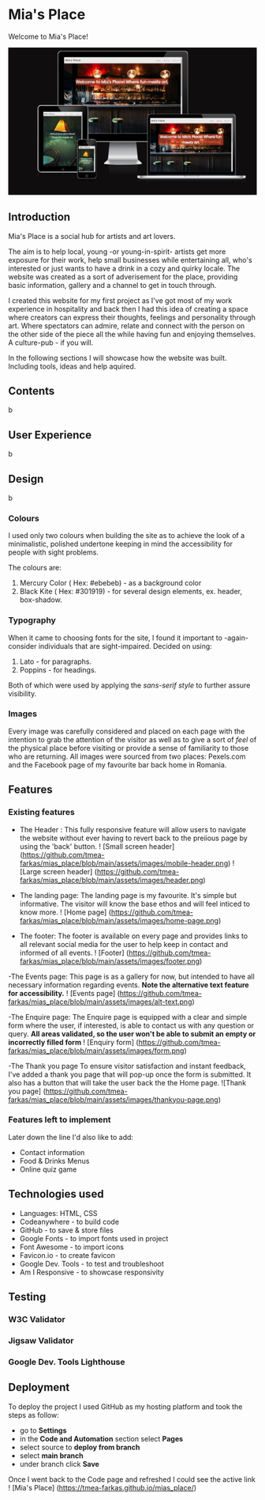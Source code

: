 # Mia's Place

Welcome to Mia's Place!

![Responsive image of the website](https://github.com/tmea-farkas/mias_place/blob/main/assets/images/responsive.png)

## Introduction

Mia's Place is a social hub for artists and art lovers.

The aim is to help local, young -or young-in-spirit- artists get more exposure for their work, help small businesses while entertaining all, who's interested or just wants to have a drink in a cozy and quirky locale.
The website was created as a sort of adverisement for the place, providing basic information, gallery and a channel to get in touch through.

I created this website for my first project as I've got most of my work experience in hospitality and back then I had this idea of creating a space where creators can express their thoughts, feelings and personality through art.
Where spectators can admire, relate and connect with the person on the other side of the piece all the while having fun and enjoying themselves. A culture-pub - if you will.

In the following sections I will showcase how the website was built. Including tools, ideas and help aquired.

## Contents

 b

## User Experience

b

## Design

b

### Colours

I used only two colours when building the site as to achieve the look of a minimalistic, polished undertone keeping in mind the accessibility for people with sight problems.

The colours are:

1. Mercury Color ( Hex: #ebebeb) - as a background color
2. Black Kite ( Hex: #301919) - for several design elements, ex. header, box-shadow.

### Typography

When it came to choosing fonts for the site, I found it important to -again- consider individuals that are sight-impaired. 
Decided on using:

1. Lato - for paragraphs.
2. Poppins - for headings.

Both of which were used by applying the *sans-serif style* to further assure visibility.

### Images

Every image was carefully considered and placed on each page with the intention to grab the attention of the visitor as well as to give a sort of *feel* of the physical place before visiting or provide a sense of familiarity to those who are returning.
All images were sourced from two places: Pexels.com and the Facebook page of my favourite bar back home in Romania.

## Features

### Existing features

- The Header : This fully responsive feature will allow users to navigate the website without ever having to revert back to the preiious page by using the 'back' button.
! [Small screen header] (<https://github.com/tmea-farkas/mias_place/blob/main/assets/images/mobile-header.png>)
! [Large screen header] (<https://github.com/tmea-farkas/mias_place/blob/main/assets/images/header.png>)

- The landing page:
The landing page is my favourite. It's simple but informative. The visitor will know the base ethos and will feel inticed to know more.
! [Home page] (<https://github.com/tmea-farkas/mias_place/blob/main/assets/images/home-page.png>)

- The footer:
The footer is available on every page and provides links to all relevant social media for the user to help keep in contact and informed of all events.
! [Footer] (<https://github.com/tmea-farkas/mias_place/blob/main/assets/images/footer.png>)

-The Events page:
This page is as a gallery for now, but intended to have all necessary information regarding events. **Note the alternative text feature for accessibility.**
! [Events page] (<https://github.com/tmea-farkas/mias_place/blob/main/assets/images/alt-text.png>)

-The Enquire page:
The Enquire page is equipped with a clear and simple form where the user, if interested, is able to contact us with any question or query. **All areas validated, so the user won't be able to submit an empty or incorrectly filled form**
! [Enquiry form] (<https://github.com/tmea-farkas/mias_place/blob/main/assets/images/form.png>)

-The Thank you page
To ensure visitor satisfaction and instant feedback, I've added a thank you page that will pop-up once the form is submitted. It also has a button that will take the user back the the Home page.
![Thank you page] (<https://github.com/tmea-farkas/mias_place/blob/main/assets/images/thankyou-page.png>)

### Features left to implement

Later down the line I'd also like to add:

- Contact information
- Food & Drinks Menus
- Online quiz game

## Technologies used

- Languages: HTML, CSS
- Codeanywhere - to build code
- GitHub - to save & store files
- Google Fonts - to import fonts used in project
- Font Awesome - to import icons
- Favicon.io - to create favicon
- Google Dev. Tools - to test and troubleshoot
- Am I Responsive - to showcase responsivity

## Testing

### W3C Validator

### Jigsaw Validator

### Google Dev. Tools Lighthouse

## Deployment

To deploy the project I used GitHub as my hosting platform and took the steps as follow:

- go to **Settings**
- in the **Code and Automation** section select **Pages**
- select source to **deploy from branch**
- select **main branch**
- under branch click **Save**

Once I went back to the Code page and refreshed I could see the active link
! [Mia's Place] (<https://tmea-farkas.github.io/mias_place/>)
